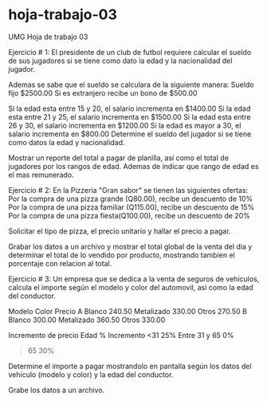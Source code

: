 # hoja-trabajo-03
UMG Hoja de trabajo 03

Ejercicio # 1:
El presidente de un club de futbol requiere calcular el sueldo de sus jugadores
si se tiene como dato la edad y la nacionalidad del jugador.

Ademas se sabe que el sueldo se calculara de la siguiente manera:
Sueldo fijo $2500.00
Si es extranjero recibe un bono de $500.00

Si la edad esta entre 15 y 20, el salario incrementa en $1400.00
Si la edad esta entre 21 y 25, el salario incrementa en $1500.00
Si la edad esta entre 26 y 30, el salario incrementa en $1200.00
Si la edad es mayor a 30, el salario incrementa en $800.00
Determine el sueldo del jugador si se tiene como datos la edad y nacionalidad.

Mostrar un reporte del total a pagar de planilla, así como el total de jugadores por
los rangos de edad. Ademas de indicar que rango de edad es el mas remunerado.

Ejercicio # 2:
En la Pizzeria "Gran sabor" se tienen las siguientes ofertas:
Por la compra de una pizza grande (Q80.00), recibe un descuento de 10%
Por la compra de una pizza familiar (Q115.00), recibe un descuento de 15%
Por la compra de una pizza fiesta(Q100.00), recibe un descuento de 20%

Solicitar el tipo de pizza, el precio unitario y hallar el precio a pagar.

Grabar los datos a un archivo y mostrar el total global de la venta del dia y
determinar el total de lo vendido por producto, mostrando tambien el porcentaje
con relacion al total.

Ejercicio # 3:
Un empresa que se dedica a la venta de seguros de vehiculos, calcula el importe
según el modelo y color del automovil, asi como la edad del conductor.

Modelo       Color             Precio
A              Blanco           240.50
                  Metalizado    330.00
                Otros             270.50
B               Blanco          300.00
                 Metalizado     360.50
                 Otros             330.00
           
Incremento de precio
Edad            % Incremento
<31                    25%
Entre 31 y 65    0%
>65                   30%

Determine el importe a pagar mostrandolo en pantalla según los datos del vehículo (modelo y color)
y la edad del conductor.

Grabe los datos a un archivo.
